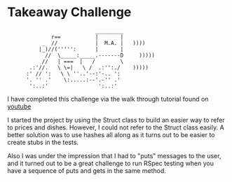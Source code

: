 Takeaway Challenge
==================
```
                            _________
              r==           |       |
           _  //            |  M.A. |   ))))
          |_)//(''''':      |       |
            //  \_____:_____.-------D     )))))
           //   | ===  |   /        \
       .:'//.   \ \=|   \ /  .:'':./    )))))
      :' // ':   \ \ ''..'--:'-.. ':
      '. '' .'    \:.....:--'.-'' .'
       ':..:'                ':..:'

 ```

I have completed this challenge via the walk through tutorial found on [youtube](https://www.youtube.com/watch?v=mgiJKdH9x8c)

I started the project by using the Struct class to build an easier way to refer to prices and dishes. However, I could not refer to the Struct class easily. A better solution was to use hashes all along as it turns out to be easier to create stubs in the tests.

Also I was under the impression that I had to "puts" messages to the user, and it turned out to be a great challenge to run RSpec testing when you have a sequence of puts and gets in the same method.
